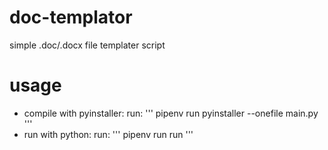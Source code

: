 # doc-templator
simple .doc/.docx file templater script
# usage
- compile with pyinstaller:
    run: ''' pipenv run pyinstaller --onefile main.py '''
- run with python:
    run: ''' pipenv run run '''
